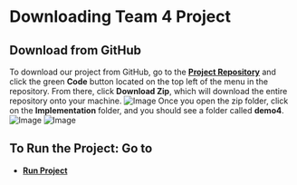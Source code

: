 # Downloading Team 4 Project
## Download from GitHub
To download our project from GitHub, go to the __[Project Repository](https://github.com/DiegoFraR/swe3313Project)__ and click the green __Code__ button located on the top left of the menu in the repository. From there, click __Download Zip__, which will download the entire repository onto your machine. 
![Image](https://github.com/DiegoFraR/swe3313Project/blob/main/Implementation/Screenshot%202023-11-30%20at%203.15.59%20PM.png)
Once you open the zip folder, click on the __Implementation__ folder, and you should see a folder called __demo4__. 
![Image](https://github.com/DiegoFraR/swe3313Project/blob/main/Implementation/Screenshot%202023-11-30%20at%203.23.22%20PM.png)
![Image](https://github.com/DiegoFraR/swe3313Project/blob/main/Implementation/Screenshot%202023-11-30%20at%203.23.43%20PM.png)
## To Run the Project: Go to
* __[Run Project](https://github.com/DiegoFraR/swe3313Project/blob/main/Implementation/RunProject.md)__
